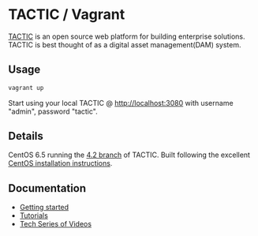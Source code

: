 # TACTIC / Vagrant

[TACTIC](http://community.southpawtech.com/community/) is an open source web platform for building enterprise solutions.  TACTIC is best thought of as a digital asset management(DAM) system.

## Usage
```bash
vagrant up
```

Start using your local TACTIC @ [http://localhost:3080](http://localhost:3080) with username "admin", password "tactic".

## Details
CentOS 6.5 running the [4.2 branch](https://github.com/Southpaw-TACTIC/TACTIC) of TACTIC. Built following the excellent [CentOS installation instructions](http://community.southpawtech.com/tactic-sys-admin_sys-admin_install-tactic-centos-6.2.html).

## Documentation
- [Getting started](http://community.southpawtech.com/tactic-content)
- [Tutorials](http://community.southpawtech.com/tactic-content/tutorials/all)
- [Tech Series of Videos](http://community.southpawtech.com/tactic-tech-series)
